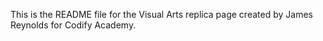 This is the README file for the Visual Arts replica page created by James Reynolds for Codify Academy.
